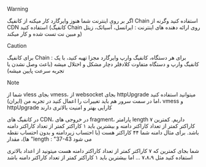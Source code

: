 > [!WARNING]
> اگر بر روی اینترنت شما هنوز وایرگارد کار میکنه از کانفیگ Chain استفاده کنید وگرنه از CDN استفاده کنید
> (کانفیگ Chain روی ارائه دهنده های اینترنت : ایرانسل، آسیاتک، زیتل و مبین نت تست شده و کار میکند)

>[!CAUTION]
>برای کانفیگ Chain :
>برای هر دستگاه، کانفیگ وارپ وایرگارد مجزا تهیه کنید، با یک کانفیگ وارپ و دستگاه متفاوت کلادفلر دچار مشکل و اختلال میشه (باعث وصل نشدن یا تجربه سرعت پایین میشه)


>[!NOTE]
>شما از vless بجای vmess، از websocket بجای httpUpgrade میتوانید استفاده کنید اما در سمت سرور هم باید تغییرات را اعمال کنید
>در تجربه من (ایران)، vmess و httpUpgrade کارایی بهتر و امنیت بالاتری دارند


در کانفیگ های CDN، در خروجی های fragment، پارامتر length داریم. کمترین ۷ کاراکتر کمتر از تعداد کاراکتر دامنه و بیشترین باید ۱ کاراکتر کمتر از تعداد کاراکتر دامنه باشد. برای مثال دامنه شما ۴۴ کاراکتر هست (با احتساب زیردامنه و بدون احتساب نقطه ها)، مقدار "length : "37-43 می شود


شما بجای کمترین که ۷ کاراکتر کمتر از تعداد کاراکتر دامنه هست میتونید از اعداد بالاتری استفاده کنید مثل ۷،۸،۹ ... اما بیشترین باید ۱ کاراکتر کمتر از تعداد کاراکتر دامنه باشد
